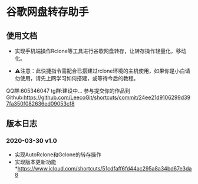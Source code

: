# 谷歌网盘转存助手

## 使用文档

* 实现手机端操作Rclone等工具进行谷歌网盘转存，让转存操作轻量化，移动化。

* ⚠️注意：此快捷指令需配合已搭建过rclone环境的主机使用，如果你是小白请勿使用，请先上网学习如何搭建，或等待今后的教程。

QQ群:605346047
tg群:建设中...
参与提交你的作品到Github:https://github.com/LeecoGit/shortcuts/commit/24ee21d9106299d397fa350f082636ed09053cf8

## 版本日志

### 2020-03-30 v1.0
* 实现AutoRclone和Gclone的转存操作
* 实现版本更新功能
*https://www.icloud.com/shortcuts/51cdfaff6fd44ac295a8a34bd67e3da8
